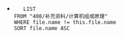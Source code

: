 *   
    ```dataview
	   LIST
	FROM "408/补充资料/计算机组成原理"
	WHERE file.name != this.file.name
	SORT file.name ASC
    ```


